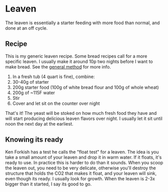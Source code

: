 # Leaven

The leaven is essentially a starter feeding with more food than normal, and done at an off cycle.

## Recipe

This is my generic leaven recipe. Some bread recipes call for a more specific leaven. I usually make it around 10p two nights before I want to make bread. See the [general method](https://github.com/jaredonline/bread-making/blob/master/method.md) for more info.

1. In a fresh tub (4 quart is fine), combine:
  1. 30-40g of starter
  2. 200g starter food (100g of white bread flour and 100g of whole wheat)
  3. 200g of ~115F water
  4. Stir
  5. Cover and let sit on the counter over night

That's it! The yeast will be stoked on how much fresh food they have and will start producing delicious leaven flavors over night. I usually let it sit until noon the next day at the earliest. 

## Knowing its ready

Ken Forkish has a test he calls the "float test" for a leaven. The idea is you take a small amount of your leaven and drop it in warm water. If it floats, it's ready to use. In practice this is harder to do than it sounds. When you scoop the leaven out, you need to be very delicate, otherwise you'll destroy the structure that holds the CO2 that makes it float, and your leaven will sink, even though its ready. I usually look for growth. When the leaven is 2-3x bigger than it started, I say its good to go.